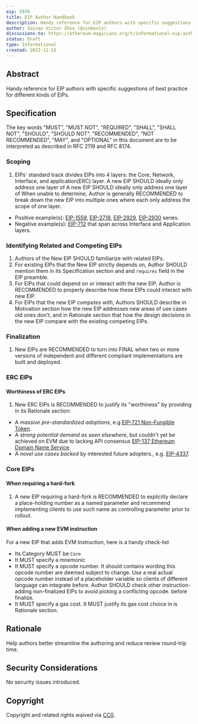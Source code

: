 ```yaml
---
eip: 5976
title: EIP Author Handbook
description: Handy reference for EIP authors with specific suggestions of best practice
author: Zainan Victor Zhou (@xinbenlv)
discussions-to: https://ethereum-magicians.org/t/informational-eip-author-handbook/11754
status: Draft
type: Informational
created: 2022-11-15
---
```


## Abstract

Handy reference for EIP authors with specific suggestions of best practice for different kinds of EIPs.

## Specification

The key words "MUST", "MUST NOT", "REQUIRED", "SHALL", "SHALL NOT", "SHOULD", "SHOULD NOT", "RECOMMENDED", "NOT RECOMMENDED", "MAY", and "OPTIONAL" in this document are to be interpreted as described in RFC 2119 and RFC 8174.

### Scoping

1. EIPs' standard track divides EIPs into 4 layers: the Core, Network, Interface,
and application(ERC) layer. A new EIP SHOULD ideally only address one layer of A new EIP SHOULD ideally only address one layer of  When unable to determine, Author is generally RECOMMENDED to break down the new EIP into multiple ones where each only address the scope of one layer.

- Positive example(s): [EIP-1559](./eip-1559), [EIP-2718](./eip-2718.md), [EIP-2929](./eip-2929.md), [EIP-2930](./eip-2930.md) series.
- Negative example(s): [EIP-712](./eip-712.md) that span across Interface and Application layers.

### Identifying Related and Competing EIPs

1. Authors of the New EIP SHOULD familiarize with related EIPs.
2. For existing EIPs that the New EIP strictly depends on, Author SHOULD mention them in its Specification section and and `requires` field in the EIP preamble.
3. For EIPs that could depend on or interact with the new EIP, Author is
RECOMMENDED to properly describe how these EIPs could interact with new EIP.
4. For EIPs that the new EIP _competes with_, Authors SHOULD describe in Motivation section how the new EIP addresses new areas of use cases old ones don't, and in
Rationale section that how the design decisions in the new EIP compare with
the existing competing EIPs.

### Finalization

1. New EIPs are RECOMMENDED to turn into FINAL when two or more versions of independent and different compliant implementations are built and deployed.

### ERC EIPs

#### Worthiness of ERC EIPs

1. New ERC EIPs is RECOMMENDED to justify its "worthiness" by providing in its Rationale section:

- A _massive pre-standardized adoptions_, e.g [EIP-721 Non-Fungible Token](./eip-721.md).
- A _strong potential demand as seen elsewhere_, but couldn't yet be achieved on EVM due to lacking API consensus [EIP-137 Ethereum Domain Name Service](./eip-137.md).
- A _novel use cases backed_ by interested future adopters., e.g. [EIP-4337](./eip-4337.md).

### Core EIPs

#### When requiring a hard-fork

1. A new EIP requiring a hard-fork is RECOMMENDED to explicitly declare a place-holding number as a named parameter and recommend implementing clients to use such name as controlling parameter prior to rollout.

#### When adding a new EVM instruction

For a new EIP that adds EVM Instruction, here is a handy check-list

- Its Category MUST be `Core`
- It MUST specify a mnemonic
- It MUST specify a opcode number. It should contains wording this opcode number are deemed subject to change. Use a real actual opcode number instead of a placeholder variable so clients of different language can integrate before. Author SHOULD check other instruction-adding non-finalized EIPs to avoid picking a conflicting opcode.
before finalize.
- It MUST specify a gas cost. It MUST justify its gas cost choice in is Rationale section.

## Rationale

Help authors better streamline the authoring and reduce review round-trip time.

## Security Considerations

No security issues introduced.

## Copyright

Copyright and related rights waived via [CC0](../LICENSE.md).
